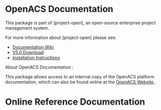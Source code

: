 # OpenACS Documentation 
This package is part of ]project-open[, an open-source enterprise project management system.

For more information about ]project-open[ please see:
* [Documentation Wiki](http://www.project-open.com/en/)
* [V5.0 Download](https://sourceforge.net/projects/project-open/files/project-open/V5.0/)
* [Installation Instructions](http://www.project-open.com/en/list-installers)

About OpenACS Documentation :

<p>This package allows access to an internal copy of the OpenACS platform documentation, which can also be found online at the <a href="http://openacs.org/doc/">OpenACS Website<span class="external"> </span></a>. <p>

# Online Reference Documentation

